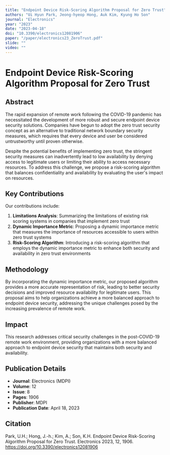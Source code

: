 ```yaml
---
title: "Endpoint Device Risk-Scoring Algorithm Proposal for Zero Trust"
authors: "Ui Hyun Park, Jeong-hyeop Hong, Auk Kim, Kyung Ho Son"
journal: "Electronics"
year: "2023"
date: "2023-04-18"
doi: "10.3390/electronics12081906"
paper: "/paper/electronics23_ZeroTrust.pdf"
slide: ""
video: ""
---
```


# Endpoint Device Risk-Scoring Algorithm Proposal for Zero Trust

## Abstract

The rapid expansion of remote work following the COVID-19 pandemic has necessitated the development of more robust and secure endpoint device security solutions. Companies have begun to adopt the zero trust security concept as an alternative to traditional network boundary security measures, which requires that every device and user be considered untrustworthy until proven otherwise.

Despite the potential benefits of implementing zero trust, the stringent security measures can inadvertently lead to low availability by denying access to legitimate users or limiting their ability to access necessary resources. To address this challenge, we propose a risk-scoring algorithm that balances confidentiality and availability by evaluating the user's impact on resources.

## Key Contributions

Our contributions include:

1. **Limitations Analysis**: Summarizing the limitations of existing risk scoring systems in companies that implement zero trust
2. **Dynamic Importance Metric**: Proposing a dynamic importance metric that measures the importance of resources accessible to users within zero trust systems
3. **Risk-Scoring Algorithm**: Introducing a risk-scoring algorithm that employs the dynamic importance metric to enhance both security and availability in zero trust environments

## Methodology

By incorporating the dynamic importance metric, our proposed algorithm provides a more accurate representation of risk, leading to better security decisions and improved resource availability for legitimate users. This proposal aims to help organizations achieve a more balanced approach to endpoint device security, addressing the unique challenges posed by the increasing prevalence of remote work.

## Impact

This research addresses critical security challenges in the post-COVID-19 remote work environment, providing organizations with a more balanced approach to endpoint device security that maintains both security and availability.

## Publication Details

- **Journal**: Electronics (MDPI)
- **Volume**: 12
- **Issue**: 8
- **Pages**: 1906
- **Publisher**: MDPI
- **Publication Date**: April 18, 2023

## Citation

Park, U.H.; Hong, J.-h.; Kim, A.; Son, K.H. Endpoint Device Risk-Scoring Algorithm Proposal for Zero Trust. Electronics 2023, 12, 1906. https://doi.org/10.3390/electronics12081906 